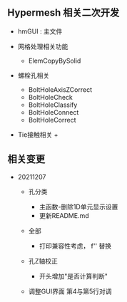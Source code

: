 ## Hypermesh 相关二次开发

+ hmGUI : 主文件

+ 网格处理相关功能
	+ ElemCopyBySolid
	

+ 螺栓孔相关
	+ BoltHoleAxisZCorrect
	+ BoltHoleCheck
	+ BoltHoleClassify
	+ BoltHoleConnect
	+ BoltHoleCorrect	

+ Tie接触相关
	+ 







## 相关变更

+ 20211207
	+ 孔分类
		+ 主函数-删除1D单元显示设置
		+ 更新README.md

	+ 全部
		* 打印兼容性考虑， f'' 替换

	+ 孔Z轴校正
		* 开头增加"是否计算判断"

	+ 调整GUI界面 第4与第5行对调

